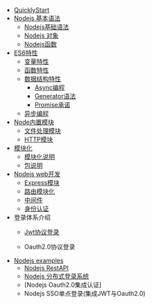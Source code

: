 

- [QuicklyStart](NodejsquickStart.md)
- [Nodejs 基本语法]()
  - [Nodejs基础语法](NodejsProgrammingSyntax.md)
  - [Nodejs 对象](NodejsObject.md)
  - [Nodejs函数](NodejsFunction.md)
- [ES6特性]()
  - [变量特性](es6first.md)
  - [函数特性](es6Function.md)
  - [数据结构特性](DataStruct.md)
    - [Async编程](Async.md)
    - [Generator语法](Generator.md)
    - [Promise承诺](Promise.md)
  - [异步编程]()
- [Node内置模块](Nodemodules.md)
  - [文件处理模块](NodeFileOpration.md)
  - [HTTP模块](NodeHttpModule.md)
- [模块化]()
  - [模块化说明](NodeModuleIntrudc.md)
  - [包说明](NodejsNpmIntro.md)
- [Nodejs web开发]()
  - [Express模块](NodeExpress.md)
  - [路由模块化](NodejsExpressRouteModules.md)
  - [中间件](Nodejsmiddleware.md)
  - [身份认证](NodejsSecrity.md)
- 登录体系介绍
  - [Jwt协议登录](Jwt.md)

  - Oauth2.0协议登录
- [Nodejs examples]()
  - [Nodejs RestAPI](NodejsRestAPI.md)
  - [Nodejs 分布式登录系统](DistributedLogin.md)
  - [Nodejs Oauth2.0集成认证]
  - Nodejs SSO单点登录(集成JWT与Oauth2.0)